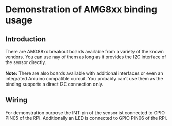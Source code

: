 # Demonstration of AMG8xx binding usage

## Introduction
There are AMG88xx breakout boards available from a variety of the known vendors. You can use nay of them as long as it provides the I2C interface of the sensor directly.
<br/><br/>
**Note:** There are also boards available with additional interfaces or even an integrated Arduino compatible curcuit. You probably can't use them as the binding supports a direct I2C connection only.

## Wiring
For demonstration purpose the INT-pin of the sensor ist connected to GPIO PIN05 of the RPi. Additionally an LED is connected to GPIO PIN06 of the RPi.
